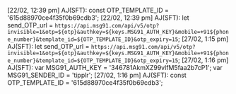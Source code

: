 [22/02, 12:39 pm] AJ(SFT): const OTP_TEMPLATE_ID = '615d88970ce4f35f0b69cdb3';
[22/02, 12:39 pm] AJ(SFT): let send_OTP_url = `https://api.msg91.com/api/v5/otp?invisible=1&otp=${otp}&authkey=${keys.MSG91_AUTH_KEY}&mobile=+91${phone_number}&template_id=${OTP_TEMPLATE_ID}&otp_expiry=15`;
[27/02, 1:15 pm] AJ(SFT): let send_OTP_url = `https://api.msg91.com/api/v5/otp?invisible=1&otp=${otp}&authkey=${keys.MSG91_AUTH_KEY}&mobile=+91${phone_number}&template_id=${OTP_TEMPLATE_ID}&otp_expiry=15`;
[27/02, 1:16 pm] AJ(SFT): var MSG91_AUTH_KEY = '346781AkmXZ99vlfM5faa2b7cP1';
var MSG91_SENDER_ID = 'tipplr';
[27/02, 1:16 pm] AJ(SFT): const OTP_TEMPLATE_ID = '615d88970ce4f35f0b69cdb3';